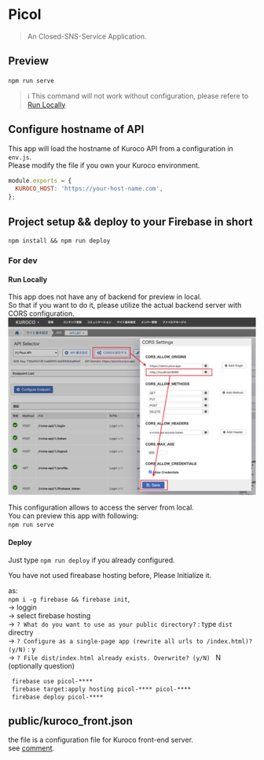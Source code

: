 # Picol

> An Closed-SNS-Service Application.

## Preview

`npm run serve`  

> :information_source: This command will not work without configuration, please refere to [Run Locally]

## Configure hostname of API

This app will load the hostname of Kuroco API from a configuration in `env.js`.  
Please modify the file if you own your Kuroco environment.  
```javascript
module.exports = {
  KUROCO_HOST: 'https://your-host-name.com',
};

```

## Project setup && deploy to your Firebase in short

```
npm install && npm run deploy
```

### For dev

#### Run Locally

This app does not have any of backend for preview in local.  
So that if you want to do it, please utilize the actual backend server with CORS configuration.  
![cors_config]

This configuration allows to access the server from local.  
You can preview this app with following:  
`npm run serve`

#### Deploy

Just type `npm run deploy` if you already configured.

You have not used fireabase hosting before,
Please Initialize it.  

as:   
`npm i -g firebase && firebase init`,  
-> loggin  
-> select firebase hosting  
-> `? What do you want to use as your public directory?` : type `dist` directry  
-> `? Configure as a single-page app (rewrite all urls to /index.html)? (y/N)` : y  
-> `? File dist/index.html already exists. Overwrite? (y/N) ` N (optionally question)

[cors_config]: ./etc/cors_config.png
[Deploy]: #Deploy
[Run Locally]: #Run-Locally

```
 firebase use picol-****
 firebase target:apply hosting picol-**** picol-****
 firebase deploy picol-****
```

## public/kuroco_front.json

the file is a configuration file for Kuroco front-end server.  
see [comment](https://github.com/diverta/front_picol/commit/631470674dca98db5348391fbaf99b8ee96b5615#commitcomment-48336379).
